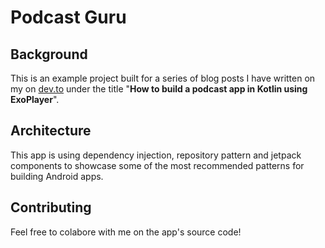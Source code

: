 # Podcast Guru

## Background

This is an example project built for a series of blog posts I have written on my on [dev.to](https://dev.to/abdurahmanadilovic/building-a-podcast-app-series-1-mini-in-app-player-7k0) under the title "**How to build 
a podcast app in Kotlin using ExoPlayer**". 

## Architecture

This app is using dependency injection, repository pattern and jetpack components to showcase some of the most recommended patterns for building Android apps.

## Contributing

Feel free to colabore with me on the app's source code!
